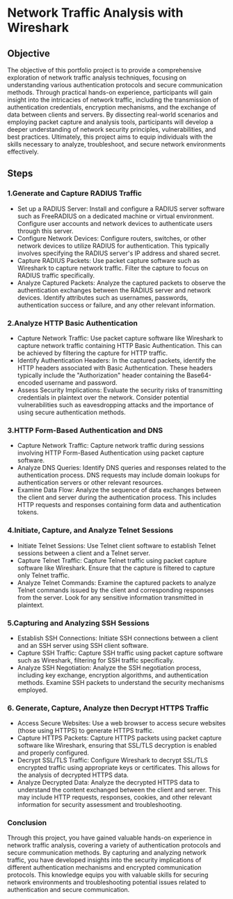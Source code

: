 # Network Traffic Analysis with Wireshark

## Objective

The objective of this portfolio project is to provide a comprehensive exploration of network traffic analysis techniques, focusing on understanding various authentication protocols and secure communication methods. Through practical hands-on experience, participants will gain insight into the intricacies of network traffic, including the transmission of authentication credentials, encryption mechanisms, and the exchange of data between clients and servers. By dissecting real-world scenarios and employing packet capture and analysis tools, participants will develop a deeper understanding of network security principles, vulnerabilities, and best practices. Ultimately, this project aims to equip individuals with the skills necessary to analyze, troubleshoot, and secure network environments effectively.

## Steps

### 1.Generate and Capture RADIUS Traffic
- Set up a RADIUS Server: Install and configure a RADIUS server software such as FreeRADIUS on a dedicated machine or virtual environment. Configure user accounts and network devices to authenticate users through this server.
- Configure Network Devices: Configure routers, switches, or other network devices to utilize RADIUS for authentication. This typically involves specifying the RADIUS server's IP address and shared secret.
- Capture RADIUS Packets: Use packet capture software such as Wireshark to capture network traffic. Filter the capture to focus on RADIUS traffic specifically.
- Analyze Captured Packets: Analyze the captured packets to observe the authentication exchanges between the RADIUS server and network devices. Identify attributes such as usernames, passwords, authentication success or failure, and any other relevant information.

### 2.Analyze HTTP Basic Authentication
- Capture Network Traffic: Use packet capture software like Wireshark to capture network traffic containing HTTP Basic Authentication. This can be achieved by filtering the capture for HTTP traffic.
- Identify Authentication Headers: In the captured packets, identify the HTTP headers associated with Basic Authentication. These headers typically include the "Authorization" header containing the Base64-encoded username and password.
- Assess Security Implications: Evaluate the security risks of transmitting credentials in plaintext over the network. Consider potential vulnerabilities such as eavesdropping attacks and the importance of using secure authentication methods.

### 3.HTTP Form-Based Authentication and DNS
- Capture Network Traffic: Capture network traffic during sessions involving HTTP Form-Based Authentication using packet capture software.
- Analyze DNS Queries: Identify DNS queries and responses related to the authentication process. DNS requests may include domain lookups for authentication servers or other relevant resources.
- Examine Data Flow: Analyze the sequence of data exchanges between the client and server during the authentication process. This includes HTTP requests and responses containing form data and authentication tokens.

### 4.Initiate, Capture, and Analyze Telnet Sessions
- Initiate Telnet Sessions: Use Telnet client software to establish Telnet sessions between a client and a Telnet server.
- Capture Telnet Traffic: Capture Telnet traffic using packet capture software like Wireshark. Ensure that the capture is filtered to capture only Telnet traffic.
- Analyze Telnet Commands: Examine the captured packets to analyze Telnet commands issued by the client and corresponding responses from the server. Look for any sensitive information transmitted in plaintext.

### 5.Capturing and Analyzing SSH Sessions
- Establish SSH Connections: Initiate SSH connections between a client and an SSH server using SSH client software.
- Capture SSH Traffic: Capture SSH traffic using packet capture software such as Wireshark, filtering for SSH traffic specifically.
- Analyze SSH Negotiation: Analyze the SSH negotiation process, including key exchange, encryption algorithms, and authentication methods. Examine SSH packets to understand the security mechanisms employed.

### 6. Generate, Capture, Analyze then Decrypt HTTPS Traffic
- Access Secure Websites: Use a web browser to access secure websites (those using HTTPS) to generate HTTPS traffic.
- Capture HTTPS Packets: Capture HTTPS packets using packet capture software like Wireshark, ensuring that SSL/TLS decryption is enabled and properly configured.
- Decrypt SSL/TLS Traffic: Configure Wireshark to decrypt SSL/TLS encrypted traffic using appropriate keys or certificates. This allows for the analysis of decrypted HTTPS data.
- Analyze Decrypted Data: Analyze the decrypted HTTPS data to understand the content exchanged between the client and server. This may include HTTP requests, responses, cookies, and other relevant information for security assessment and troubleshooting.

### Conclusion
Through this project, you have gained valuable hands-on experience in network traffic analysis, covering a variety of authentication protocols and secure communication methods. By capturing and analyzing network traffic, you have developed insights into the security implications of different authentication mechanisms and encrypted communication protocols. This knowledge equips you with valuable skills for securing network environments and troubleshooting potential issues related to authentication and secure communication.
